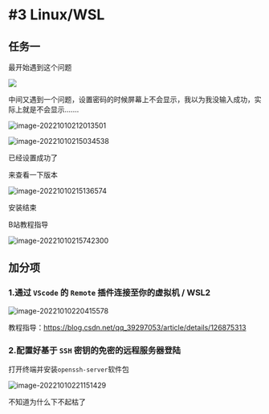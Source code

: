# #3 Linux/WSL

## 任务一

最开始遇到这个问题

![](C:\Users\烟花易冷\AppData\Roaming\Typora\typora-user-images\image-20221010212103745.png)

中间又遇到一个问题，设置密码的时候屏幕上不会显示，我以为我没输入成功，实际上就是不会显示.......

![image-20221010212013501](C:\Users\烟花易冷\AppData\Roaming\Typora\typora-user-images\image-20221010212013501.png)



![image-20221010215034538](C:\Users\烟花易冷\AppData\Roaming\Typora\typora-user-images\image-20221010215034538.png)

已经设置成功了

来查看一下版本

![image-20221010215136574](C:\Users\烟花易冷\AppData\Roaming\Typora\typora-user-images\image-20221010215136574.png)

安装结束

B站教程指导

![image-20221010215742300](C:\Users\烟花易冷\AppData\Roaming\Typora\typora-user-images\image-20221010215742300.png)

## 加分项

### 1.通过 `VScode` 的 `Remote` 插件连接至你的虚拟机 / WSL2

![image-20221010220415578](C:\Users\烟花易冷\AppData\Roaming\Typora\typora-user-images\image-20221010220415578.png)

教程指导：https://blog.csdn.net/qq_39297053/article/details/126875313

### 2.配置好基于 `SSH` 密钥的免密的远程服务器登陆

打开终端并安装`openssh-server`软件包

![image-20221010221151429](C:\Users\烟花易冷\AppData\Roaming\Typora\typora-user-images\image-20221010221151429.png)

不知道为什么下不起枯了